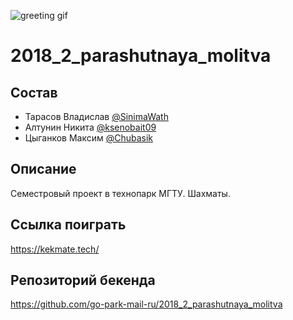 ![greeting gif](https://user-images.githubusercontent.com/13205087/46262992-f62c1480-c511-11e8-869f-73b603715f83.gif)

# 2018_2_parashutnaya_molitva

## Состав


- Тарасов Владислав [@SinimaWath](https://github.com/SinimaWath)
- Алтунин Никита [@ksenobait09](https://github.com/ksenobait09)
- Цыганков Максим [@Chubasik](https://github.com/Chubasik)

## Описание

Семестровый проект в технопарк МГТУ. Шахматы.

## Ссылка поиграть

https://kekmate.tech/

## Репозиторий бекенда

https://github.com/go-park-mail-ru/2018_2_parashutnaya_molitva

